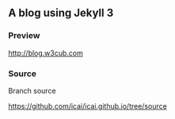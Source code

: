 ## A blog using Jekyll 3


### Preview

http://blog.w3cub.com


### Source


Branch source 

https://github.com/icai/icai.github.io/tree/source	

